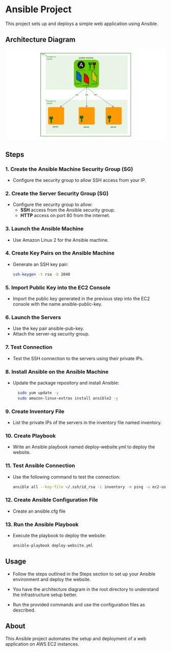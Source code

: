 # Ansible Project

This project sets up and deploys a simple web application using Ansible.

## Architecture Diagram

![Architecture Diagram](./Reference%20Architecture.jpg)

## Steps

### 1. Create the Ansible Machine Security Group (SG)

- Configure the security group to allow SSH access from your IP.

### 2. Create the Server Security Group (SG)

- Configure the security group to allow:
  - **SSH** access from the Ansible security group.
  - **HTTP** access on port 80 from the internet.

### 3. Launch the Ansible Machine

- Use Amazon Linux 2 for the Ansible machine.

### 4. Create Key Pairs on the Ansible Machine

- Generate an SSH key pair:

  ```sh
  ssh-keygen -t rsa -b 2048

### 5. Import Public Key into the EC2 Console

- Import the public key generated in the previous step into the EC2 console with the name ansible-public-key.

### 6. Launch the Servers

- Use the key pair ansible-pub-key.
- Attach the server-sg security group.

### 7. Test Connection

- Test the SSH connection to the servers using their private IPs.

### 8. Install Ansible on the Ansible Machine

- Update the package repository and install Ansible:

  ```sh
    sudo yum update -y
    sudo amazon-linux-extras install ansible2 -y

### 9. Create Inventory File

- List the private IPs of the servers in the inventory file named inventory.

### 10. Create Playbook

- Write an Ansible playbook named deploy-website.yml to deploy the website.

### 11. Test Ansible Connection

- Use the following command to test the connection:

  ```sh
  ansible all --key-file ~/.ssh/id_rsa -i inventory -m ping -u ec2-user

### 12. Create Ansible Configuration File

- Create an ansible.cfg file

### 13. Run the Ansible Playbook

- Execute the playbook to deploy the website:

  ```sh
  ansible-playbook deploy-website.yml

## Usage

- Follow the steps outlined in the Steps section to set up your Ansible environment and deploy the website.

- You have the architecture diagram in the root directory to understand the infrastructure setup better.

- Run the provided commands and use the configuration files as described.

## About

This Ansible project automates the setup and deployment of a web application on AWS EC2 instances.

